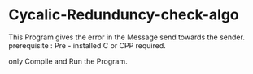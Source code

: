 # Cycalic-Redunduncy-check-algo

This Program gives the error in the Message send towards the sender.
prerequisite : Pre - installed C or CPP required. 

only Compile and Run the Program.
